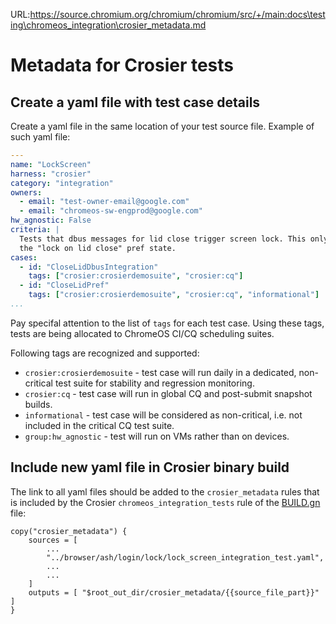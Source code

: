 URL:https://source.chromium.org/chromium/chromium/src/+/main:docs\testing\chromeos_integration\crosier_metadata.md
# Metadata for Crosier tests

## Create a yaml file with test case details

Create a yaml file in the same location of your test source file. Example of
such yaml file:

```yaml
---
name: "LockScreen"
harness: "crosier"
category: "integration"
owners:
  - email: "test-owner-email@google.com"
  - email: "chromeos-sw-engprod@google.com"
hw_agnostic: False
criteria: |
  Tests that dbus messages for lid close trigger screen lock. This only tests
  the "lock on lid close" pref state.
cases:
  - id: "CloseLidDbusIntegration"
    tags: ["crosier:crosierdemosuite", "crosier:cq"]
  - id: "CloseLidPref"
    tags: ["crosier:crosierdemosuite", "crosier:cq", "informational"]
...
```

Pay specifal attention to the list of `tags` for each test case. Using these
tags, tests are being allocated to ChromeOS CI/CQ scheduling suites.

Following tags are recognized and supported:

* `crosier:crosierdemosuite` - test case will run daily in a dedicated,
non-critical test suite for stability and regression monitoring.
* `crosier:cq` - test case will run in global CQ and post-submit snapshot
builds.
* `informational` - test case will be considered as non-critical, i.e. not
included in the critical CQ test suite.
* `group:hw_agnostic` - test will run on VMs rather than on devices.

## Include new yaml file in Crosier binary build

The link to all yaml files should be added to the `crosier_metadata` rules that
is included by the Crosier `chromeos_integration_tests` rule of the
[BUILD.gn](https://chromium.googlesource.com/chromium/src/+/main/chrome/test/BUILD.gn)
file:

```
copy("crosier_metadata") {
    sources = [
        ...
        "../browser/ash/login/lock/lock_screen_integration_test.yaml",
        ...
        ...
    ]
    outputs = [ "$root_out_dir/crosier_metadata/{{source_file_part}}" ]
}

```

